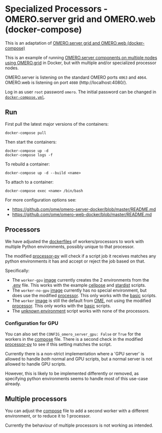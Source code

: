 # Specialized Processors - OMERO.server grid and OMERO.web (docker-compose)


This is an adaptation of [OMERO.server grid and OMERO.web (docker-compose)](https://github.com/ome/docker-example-omero-grid)

This is an example of running [OMERO.server components on multiple nodes using OMERO.grid](http://www.openmicroscopy.org/site/support/omero5/sysadmins/grid.html#nodes-on-multiple-hosts) in Docker, but with multiple and/or specialized processor nodes.

OMERO.server is listening on the standard OMERO ports `4063` and `4064`.
OMERO.web is listening on port `4080` (http://localhost:4080/).

Log in as user `root` password `omero`.
The initial password can be changed in [`docker-compose.yml`](docker-compose.yml).


## Run

First pull the latest major versions of the containers:

    docker-compose pull

Then start the containers:

    docker-compose up -d
    docker-compose logs -f

To rebuild a container:

    docker-compose up -d --build <name>

To attach to a container:

    docker-compose exec <name> /bin/bash

For more configuration options see:
- https://github.com/ome/omero-server-docker/blob/master/README.md
- https://github.com/ome/omero-web-docker/blob/master/README.md

## Processors

We have adjusted the [dockerfiles](./worker-gpu/Dockerfile) of workers/processors to work with multiple Python environments, possibly unique to that processor. 

The modified [processor-py](./processor.py) will check if a script job it receives matches any python environments it has and accept or reject the job based on that.

Specifically:
- The `worker-gpu` [image](./worker-gpu/Dockerfile) currently creates the 2 environments from the [.env](.env) file. This works with the example [cellpose](./scripts/Example_EnvCellpose_Segmentation.py) and [stardist](./scripts/Example_EnvStardist_Segmentation.py) scripts.
- The `worker-no-gpu` [image](./worker-no-gpu/Dockerfile) currently has no special environment, but does use the modified [processor](./processor.py). This only works with the [basic](./scripts/Example_Dynamic_Script.py) scripts. 
- The `worker` [image](./worker/Dockerfile) is still the default from [OME](https://github.com/ome/docker-example-omero-grid), not using the modified [processor](./processor.py). This only works with the [basic](./scripts/Example_Dynamic_Script.py) scripts.
- The [unknown environment](./scripts/Example_EnvUnknown_Dynamic_Script.py) script works with none of the processors.

### Configuration for GPU
You can also set the `CONFIG_omero_server_gpu: False` or `True` for the workers in the [compose](docker-compose.yml) file. There is a second check in the modified [processor-py](./processor.py) to see if this setting matches the script. 

Currently there is a non-strict implementation where a 'GPU server' is allowed to handle _both_ normal and GPU scripts, but a normal server is not allowed to handle GPU scripts. 

However, this is likely to be implemented differently or removed, as specifying python environments seems to handle most of this use-case already.

## Multiple processors

You can adjust the [compose](./docker-compose.yml) file to add a second worker with a different environment, or to reduce it to 1 processor.

Currently the behaviour of multiple processors is not working as intended.

